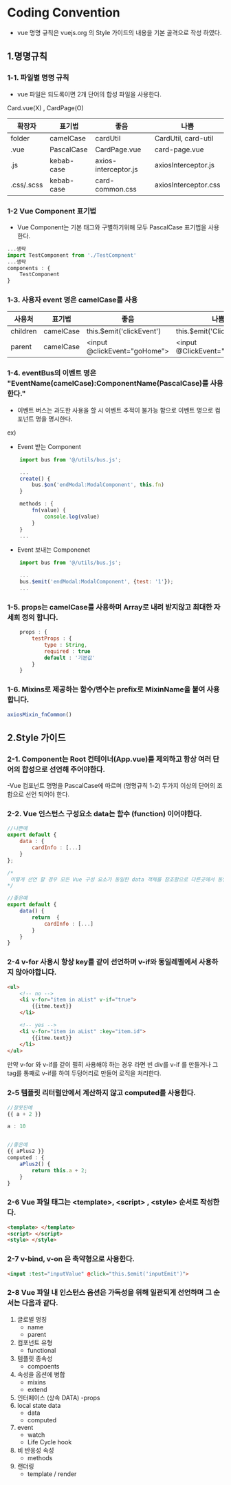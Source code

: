 # Coding Convention

- vue 명명 규칙은 vuejs.org 의 Style 가이드의 내용을 기본 골격으로 작성 하였다.


## 1.명명규칙
### 1-1. 파일별 명명 규칙
- vue 파일은 되도록이면 2개 단어의 합성 파일을 사용한다. 

Card.vue(X) , CardPage(O)

|확장자|표기법|좋음|나쁨|
|---|---|---|---|
|folder|camelCase|cardUtil|CardUtil, card-util|
|.vue|PascalCase|CardPage.vue|card-page.vue|
|.js|kebab-case|axios-interceptor.js|axiosInterceptor.js|
|.css/.scss|kebab-case|card-common.css|axiosInterceptor.css|

### 1-2 Vue Component 표기법
- Vue Component는 기본 태그와 구별하기위해 모두 PascalCase 표기법을 사용한다.

```js
...생략
import TestComponent from './TestCompnent'
...생략
components : {
    TestComponent
}
```

### 1-3. 사용자 event 명은 camelCase를 사용
|사용처|표기법|좋음|나쁨|
|---|---|---|---|
|children|camelCase|this.$emit('clickEvent')|this.$emit('ClickEvent')|
|parent|camelCase|\<input @clickEvent="goHome"\>|\<input @ClickEvent="GoHome"\>|

### 1-4. eventBus의 이벤트 명은 "EventName(camelCase):ComponentName(PascalCase)를 사용한다."
- 이벤트 버스는 과도한 사용을 할 시 이벤트 추적이 불가능 함으로 이벤트 명으로 컴포넌트 명을 명시한다. 

ex) 
- Event 받는 Component
```js
    import bus from '@/utils/bus.js';

    ...
    create() {
        bus.$on('endModal:ModalComponent', this.fn)
    }

    methods : {
        fn(value) {
            console.log(value)
        }
    }
    ...
```
- Event 보내는 Componenet
```js
    import bus from '@/utils/bus.js';

    ...
    bus.$emit('endModal:ModalComponent', {test: '1'});
    ...
```

### 1-5. props는 camelCase를 사용하며 Array로 내려 받지않고 최대한 자세희 정의 합니다.

```js
    props : {
        testProps : {
            type : String, 
            required : true
            default : '기본값'
        }
    }
```

### 1-6. Mixins로 제공하는 함수/변수는 prefix로 MixinName을 붙여 사용합니다.

```js
axiosMixin_fnCommon()
```


## 2.Style 가이드
### 2-1. Component는 Root 컨테이너(App.vue)를 제외하고 항상 여러 단어의 합성으로 선언해 주어야한다. 

-Vue 컴포넌트 명명을 PascalCase에 따르며 (명명규칙 1-2) 두가지 이상의 단어의 조합으로 선언 되어야 한다. 

### 2-2. Vue 인스턴스 구성요소 data는 함수 (function) 이어야한다.

```js
//나쁜예
export default {
    data : {
        cardInfo : [...]
    }
};

/*
 이렇게 선언 할 경우 모든 Vue 구성 요소가 동일한 data 객체를 참조함으로 다른곳에서 동일한 data를 사용 할 경우 부수효과가 발생합니다. 그렇기 때문에 data는 다음과 같이 사용합니다.
*/

//좋은예
export default {
    data() {
        return  {
            cardInfo : [...]
        }
    }
}
```

### 2-4 v-for 사용시 항상 key를 같이 선언하며 v-if와 동일레벨에서 사용하지 않아야합니다.


```html
<ul>
    <!-- no -->
    <li v-for="item in aList" v-if="true">
        {{itme.text}}
    </li>

    <!-- yes -->
    <li v-for="item in aList" :key="item.id">
        {{itme.text}}
    </li>
</ul>
```


만약 v-for 와 v-if를 같이 필히 사용해야 하는 경우 라면 빈 div를 v-if 를 만들거나 그 tag를 통째로 v-if를 하여 두덩어리로 만들어 로직을 처리한다.

### 2-5 템플릿 리터럴안에서 계산하지 않고 computed를 사용한다.
```js
//잘못된예
{{ a + 2 }}

a : 10


//좋은예
{{ aPlus2 }}
computed : {
    aPlus2() {
        return this.a + 2;
    }
}
```

### 2-6 Vue 파일 태그는 \<template\>, \<script\> ,  \<style\> 순서로 작성한다. 


```html
<template> </template>
<script> </script>
<style> </style>
```

### 2-7 v-bind, v-on 은 축약형으로 사용한다. 
```html
<input :test="inputValue" @click="this.$emit('inputEmit')">
```

### 2-8 Vue 파일 내 인스턴스 옵션은 가독성을 위해 일관되게 선언하며 그 순서는 다음과 같다.

1. 글로벌 명칭
    - name
    - parent
2. 컴포넌트 유형
    - functional
3. 템플릿 종속성
    - compoents
4. 속성을 옵션에 병합
    - mixins
    - extend
5. 인터페이스 (상속 DATA)
    -props
6. local state data
    - data
    - computed
7. event
    - watch
    - Life Cycle hook
8. 비 반응성 속성
    - methods
9. 랜더링
    - template / render



